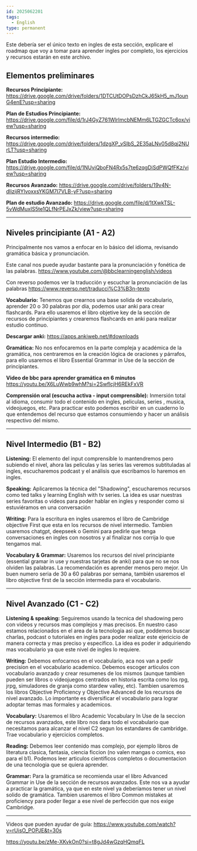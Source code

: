 ```yaml
---
id: 2025062201
tags:
  - English
type: permanent
---
```


Este debería ser el único texto en ingles de esta sección, explicare el roadmap que voy a tomar para aprender ingles por completo, los ejercicios y recursos estarán en este archivo.


## Elementos preliminares

**Recursos Principiante:** https://drive.google.com/drive/folders/1DTCUtDOPsDzhCkJ65kH5_mJ1ounG4enE?usp=sharing

**Plan de Estudios Principiante:** https://drive.google.com/file/d/1rJ4GyZ761WlrlmcbNEMm6LTGZGCTc6ox/view?usp=sharing

**Recursos intermedio:** https://drive.google.com/drive/folders/1dzgXP_vSlbS_2E35aLNv05d8qj2NUrLT?usp=sharing

**Plan Estudio Intermedio:** https://drive.google.com/file/d/1NUviQboFN4Rx5s7te6zqgDiSdPWQfFKz/view?usp=sharing

**Recursos Avanzado:** https://drive.google.com/drive/folders/19v4N-dlizijRYlvoxxsYKGM7I7VLB-yF?usp=sharing

**Plan de estudio Avanzado:** https://drive.google.com/file/d/1tXwkTSL-5vWdMuxIS5te1QLfNrPEJxZk/view?usp=sharing


---


## Niveles principiante (A1 - A2)

Principalmente nos vamos a enfocar en lo básico del idioma, revisando gramática básica y pronunciación.

Este canal nos puede ayudar bastante para la pronunciación y fonética de las palabras.
https://www.youtube.com/@bbclearningenglish/videos

Con reverso podemos ver la traducción y escuchar la pronunciación de las palabras
https://www.reverso.net/traducci%C3%B3n-texto

**Vocabulario:** Tenemos que crearnos una base solida de vocabulario, aprender 20 o 30 palabras por día, podemos usar anki para crear flashcards.
Para ello usaremos el libro objetive key de la sección de recursos de principiantes y crearemos flashcards en anki para realizar estudio continuo.

**Descargar anki:** https://apps.ankiweb.net/#downloads

**Gramática:** No nos enfocaremos en la parte compleja y académica de la gramática, nos centraremos en la creación lógica de oraciones y párrafos, para ello usaremos el libro Essential Grammar in Use de la sección de principiantes.

**Video de bbc para aprender gramática en 6 minutos** https://youtu.be/X6LuWwb9whM?si=2SwflcjH6REkFxVR


**Comprensión oral (escucha activa - input comprensible):** Inmersión total al idioma, consumir todo el contenido en ingles, peliculas, series , musica, videojuegos, etc.
Para practicar esto podemos escribir en un cuaderno lo que entendemos del recurso que estamos consumiendo y hacer un análisis respectivo del mismo.

---

## Nivel Intermedio (B1 - B2)

**Listening:** El elemento del input comprensible lo mantendremos pero subiendo el nivel, ahora las peliculas y las series las veremos subtituladas al ingles, escucharemos podcast y el análisis que escribamos lo haremos en ingles.

**Speaking:** Aplicaremos la técnica del "Shadowing", escucharemos recursos como ted talks y learning English with tv series. La idea es usar nuestras series favoritas o videos para poder hablar en ingles y responder como si estuviéramos en una conversación

**Writing:** Para la escritura en ingles usaremos el libro de Cambridge objective First que esta en los recursos de nivel intermedio. Tambien usaremos chatgpt, deepseek o Gemini para pedirle que tenga conversaciones en ingles con nosotros y al finalizar nos corrija lo que tengamos mal.

**Vocabulary & Grammar:** Usaremos los recursos del nivel principiante (essential gramar in use y nuestras tarjetas de anki) para que no se nos olviden las palabras. La recomendación es aprender menos pero mejor. Un buen numero seria de 30 a 60 palabras por semana, también usaremos el libro objective first de la sección intermedia para el vocabulario.

---

## Nivel Avanzado (C1 - C2)

**Listening & speaking:** Seguiremos usando la tecnica del shadowing pero con videos y recursos mas complejos y mas precisos. En nuestro caso estamos relacionados en el area de la tecnologia asi que, poddemos buscar charlas, podcast o tutoriales en ingles para poder realizar este ejericicio de manera correcta y mas preciso y especifico. La idea es poder ir adquiriendo mas vocabulario ya que este nivel de ingles lo requiere.

**Writing:** Debemos enfocarnos en el vocabulario, aca nos van a pedir precision en el vocabulario academico. Debemos escoger articulos con vocabulario avanzado y crear resumenes de los mismos (aunque tambien pueden ser libros o videojuegos centrados en historia escrita como los rpg, jrpg, simuladores de granja como stardew valley, etc).
Tambien usaremos los libros Objective Proficiency y Objective Advanced de los recursos de nivel avanzado. Lo importante es diversificar el vocabulario para lograr adoptar temas mas formales y academicos.

**Vocabulary:** Usaremos el libro Academic Vocabulary In Use de la seccion de recursos avanzados, este libro nos dara todo el vocabulario que necesitamos para alcanzar el nivel C2 segun los estandares de cambridge. Trae vocabulario y ejercicios completos.

**Reading:** Debemos leer contenido mas complejo, por ejemplo libros de literatura clasica, fantasia, ciencia ficcion (no valen mangas o comics, eso para el b1). Podemos leer articulos cientificos completos o documentacion de una tecnologia que se quiera aprender.

**Grammar:** Para la gramática se recomienda usar el libro Advanced Grammar in Use de la sección de recursos avanzados. Este nos va a ayudar a practicar la gramática, ya que en este nivel ya deberíamos tener un nivel solido de gramática. Tambien usaremos el libro Common mistakes at proficiency para poder llegar a ese nivel de perfección que nos exige Cambridge.

---


Videos que pueden ayudar de guía:
https://www.youtube.com/watch?v=rUisO_POPJE&t=30s

https://youtu.be/zMe-XKvkOn0?si=t8gJd4wGzqHQmqFL
